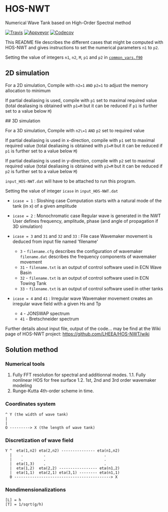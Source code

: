 # HOS-NWT

Numerical Wave Tank based on High-Order Spectral method

[![Travis][buildstatus_image_travis]][travisci]
[![Appveyor][buildstatus_image_appveyor]][appveyorci]
[![Codecov][codecov_image]][codecovci]

This README file describes the different cases that might be computed with HOS-NWT
and gives instructions to set the numerical parameters `n1` to `p2`.

Setting the value of integers `n1`, `n2`, `M`, `p1` and `p2` in
[`common_vars.f90`](sources/variabledef/common_vars.f90)

## 2D simulation

For a 2D simulation,
   Compile with `n2=1` `AND` `p2=1` to adjust the memory allocation to minimum

   If partial dealiasing is used, compile with `p1` set to maximal required value
   (total dealiasing is obtained with `p1=M`
   but it can be reduced if `p1` is further set to a value below `M`)

## 3D simulation

For a 3D simulation,
   Compile with `n2\=1` `AND` `p2` set to required value

   If partial dealiasing is used in x-direction,
   compile with `p1` set to maximal required value (total dealiasing is obtained with `p1=M`
   but it can be reduced if `p1` is further set to a value below `M`)

   If partial dealiasing is used in y-direction,
   compile with `p2` set to maximal required value (total dealiasing is obtained with `p2=M`
   but it can be reduced if `p2` is further set to a value below `M`)

   `input_HOS-NWT.dat` will have to be attached to run this program.

Setting the value of integer `icase` in `input_HOS-NWT.dat`

- `icase = 1` : Sloshing case
    Computation starts with a natural mode of the tank (in x) of a given amplitude

- `icase = 2` : Monochromatic case
    Regular wave is generated in the NWT
    User defines frequency, amplitude, phase (and angle of propagation if 3D simulation)

- `icase = 3` and `31` and `32` and `33` : File case
    Wavemaker movement is deduced from input file named 'filename'
    - `3`  - `filename.cfg` describes the configuration of wavemaker
        `filename.dat` describes the frequency components of wavemaker movement
    - `31` - `filename.txt` is an output of control software used in ECN Wave Basin
    - `32` - `filename.txt` is an output of control software used in ECN Towing Tank
    - `33` - `filename.txt` is an output of control software used in other tanks

- `icase = 4` and `41` : Irregular wave
   Wavemaker movement creates an irregular wave field with a given Hs and Tp
    - `4`  - JONSWAP spectrum
    - `41` - Bretschneider spectrum

Further details about input file, output of the code... may be find at the Wiki page of HOS-NWT project: https://github.com/LHEEA/HOS-NWT/wiki

## Solution method

### Numerical tools

1. Fully FFT resolution for spectral and additionnal modes.
  1.1. Fully nonlinear HOS for free surface
  1.2. 1st, 2nd and 3rd order wavemaker modeling
2. Runge-Kutta 4th-order scheme in time.


### Coordinates system

    ^ Y (the width of wave tank)
    |
    |
    O ---------> X (the length of wave tank)


### Discretization of wave field

    Y ^  eta(1,n2) eta(2,n2) --------------- eta(n1,n2)
      |    .         .                          .
      |    .         .                          .
      |  eta(1,3)    .                          .
      |  eta(1,2)  eta(2,2) ----------------- eta(n1,2)
      |  eta(1,1)  eta(2,1) eta(3,1) -------- eta(n1,1)
      0 -------------------------------------------> X


### Nondimensionalizations

    [L] = h
    [T] = 1/sqrt(g/h)


[buildstatus_image_travis]: https://travis-ci.org/LHEEA/HOS-NWT.svg?branch=master
[travisci]: https://travis-ci.org/LHEEA/HOS-NWT

[buildstatus_image_appveyor]: https://ci.appveyor.com/api/projects/status/q34rxsbulke4mhew?svg=true
[appveyorci]: https://ci.appveyor.com/project/LHEEA/hos-nwt

[codecov_image]: https://codecov.io/gh/LHEEA/HOS-NWT/branch/master/graph/badge.svg
[codecovci]: https://codecov.io/gh/LHEEA/HOS-NWT
